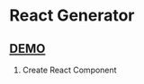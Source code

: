 # React Generator

## [DEMO](https://bbandydd.github.io/Component_Creator/)

1. Create React Component
